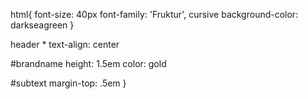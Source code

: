 html{ 
    font-size: 40px
    font-family: 'Fruktur', cursive
    background-color: darkseagreen
}

header * 
    text-align: center


#brandname 
    height: 1.5em
    color: gold


#subtext 
    margin-top: .5em
}

